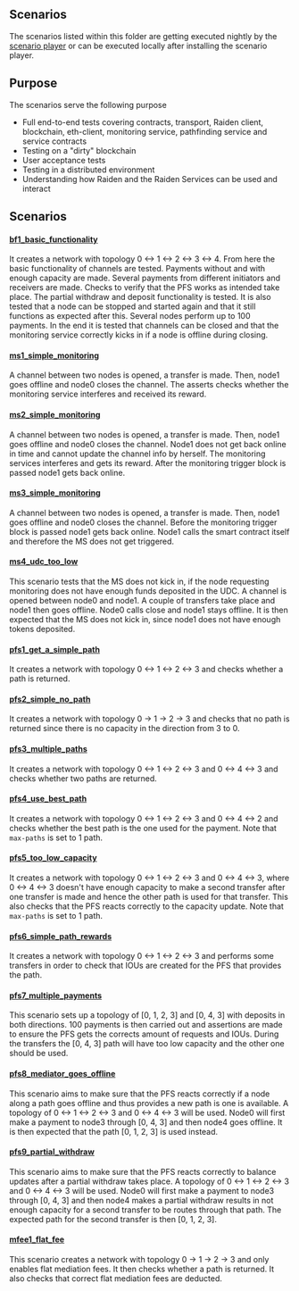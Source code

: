 ## Scenarios

The scenarios listed within this folder are getting executed nightly by the [scenario player](https://github.com/raiden-network/scenario-player/) or can be executed locally after installing the scenario player.

## Purpose

The scenarios serve the following purpose

- Full end-to-end tests covering contracts, transport, Raiden client, blockchain, eth-client, monitoring service, pathfinding service and service contracts
- Testing on a "dirty" blockchain
- User acceptance tests
- Testing in a distributed environment
- Understanding how Raiden and the Raiden Services can be used and interact

## Scenarios

#### [bf1_basic_functionality](./bf1_basic_functionality.yaml)

It creates a network with topology 0 <-> 1 <-> 2 <-> 3 <-> 4. From here the basic functionality of channels are tested.
Payments without and with enough capacity are made. Several payments from different initiators and receivers are made.
Checks to verify that the PFS works as intended take place. The partial withdraw and deposit functionality is tested.
It is also tested that a node can be stopped and started again and that it still functions as expected after this.
Several nodes perform up to 100 payments.
In the end it is tested that channels can be closed and that the monitoring service correctly kicks in if a node is offline during closing.

#### [ms1_simple_monitoring](./ms1_simple_monitoring.yaml)

A channel between two nodes is opened, a transfer is made. Then, node1 goes offline
and node0 closes the channel. The asserts checks whether the monitoring service interferes and received its reward.

#### [ms2_simple_monitoring](./ms2_simple_monitoring.yaml)

A channel between two nodes is opened, a transfer is made. Then, node1 goes offline and node0 closes the channel. Node1 does not get back online in time and cannot update the channel info by herself. The monitoring services interferes and gets its reward. After the monitoring trigger block is passed node1 gets back online.

#### [ms3_simple_monitoring](./ms3_simple_monitoring.yaml)

A channel between two nodes is opened, a transfer is made. Then, node1 goes offline and node0 closes the channel. Before the monitoring trigger block is passed node1 gets back online. Node1 calls the smart contract itself and therefore the MS does not get triggered.

#### [ms4_udc_too_low](./ms4_udc_too_low.yaml)

This scenario tests that the MS does not kick in, if the node requesting monitoring does
not have enough funds deposited in the UDC. A channel is opened between node0 and node1.
A couple of transfers take place and node1 then goes offline. Node0 calls close and node1
stays offline. It is then expected that the MS does not kick in, since node1 does not have
enough tokens deposited.

#### [pfs1_get_a_simple_path](./pfs1_get_a_simple_path.yaml)

It creates a network with topology 0 <-> 1 <-> 2 <-> 3 and checks whether a path is returned.

#### [pfs2_simple_no_path](./pfs2_simple_no_path.yaml)

It creates a network with topology 0 -> 1 -> 2 -> 3 and checks that no path is returned since there is no capacity in the direction from 3 to 0.

#### [pfs3_multiple_paths](./pfs3_multiple_paths.yaml)

It creates a network with topology 0 <-> 1 <-> 2 <-> 3 and 0 <-> 4 <-> 3 and checks whether two paths are returned.

#### [pfs4_use_best_path](./pfs4_use_best_path.yaml)

It creates a network with topology 0 <-> 1 <-> 2 <-> 3 and 0 <-> 4 <-> 2 and checks whether the best path is the one used for the payment. 
Note that `max-paths` is set to 1 path.

#### [pfs5_too_low_capacity](./pfs5_too_low_capacity.yaml)

It creates a network with topology 0 <-> 1 <-> 2 <-> 3 and 0 <-> 4 <-> 3, where 0 <-> 4 <-> 3 doesn't have enough capacity to make a second transfer after one transfer is made and hence the other path is used for that transfer. This also checks that the PFS reacts correctly to the capacity update.
Note that `max-paths` is set to 1 path.

#### [pfs6_simple_path_rewards](./pfs6_simple_path_rewards.yaml)

It creates a network with topology 0 <-> 1 <-> 2 <-> 3 and performs some transfers in order to check that IOUs are created for the PFS that provides the path.

#### [pfs7_multiple_payments](./pfs7_multiple_payments.yaml)

This scenario sets up a topology of [0, 1, 2, 3] and [0, 4, 3] with deposits in both directions.
100 payments is then carried out and assertions are made to ensure the PFS gets the corrects amount
of requests and IOUs. During the transfers the [0, 4, 3] path will have too low capacity and the other one
should be used.

#### [pfs8_mediator_goes_offline](./pfs8_mediator_goes_offline.yaml)

This scenario aims to make sure that the PFS reacts correctly if a node along
a path goes offline and thus provides a new path is one is available.
A topology of 0 <-> 1 <-> 2 <-> 3 and 0 <-> 4 <-> 3 will be used.
Node0 will first make a payment to node3 through [0, 4, 3] and then node4 goes offline. It is
then expected that the path [0, 1, 2, 3] is used instead.

#### [pfs9_partial_withdraw](./pfs9_partial_withdraw.yaml)
This scenario aims to make sure that the PFS reacts correctly to balance updates 
after a partial withdraw takes place.
A topology of 0 <-> 1 <-> 2 <-> 3 and 0 <-> 4 <-> 3 will be used.
Node0 will first make a payment to node3 through [0, 4, 3] and then node4 makes a partial withdraw
results in not enough capacity for a second transfer to be routes through that path.
The expected path for the second transfer is then [0, 1, 2, 3].

#### [mfee1_flat_fee](./mfee1_flat_fee.yaml)
This scenario creates a network with topology 0 -> 1 -> 2 -> 3 and only enables flat mediation fees.
It then checks whether a path is returned. It also checks that correct flat mediation fees are deducted.